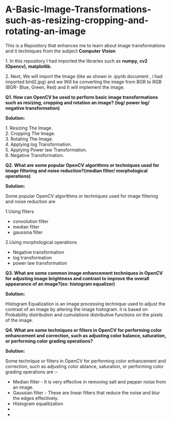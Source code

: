 # A-Basic-Image-Transformations-such-as-resizing-cropping-and-rotating-an-image
<p> This is a Repository that enhances me to learn about image transformations and it techniques from the subject <b>Computer Vision</b> </p>
<p> 1. In this repository I had imported the libraries such as <b>numpy, cv2 (Opencv), matplotlib.</b></p>
<p> 2. Next, We will import the Image (like as shown in .ipynb document , i had imported bird2.jpg) and we Will be converting the image from BGR to RGB (BGR- Blue, Green, Red) and It will implement the image.</p> 
<p> <b>Q1. How can OpenCV be used to perform basic image transformations such as resizing, cropping and rotation an image? (log/ power log/ negative transformation)</b></p>
<p><b> Solution:</b></p>
<p> 1. Resizing The Image.
<br>
    2. Cropping The Image.
</br>
    3. Rotating The Image.
<br>
    4. Applying log Transformation.
</br>    
    5. Applying Power law Transformation.
<br>
    6. Negative Transformation.
</br></p>
<p><b>Q2. What are some popular OpenCV algorithms or techniques used for image filtering and noise reduction?(median filter/ morphological operations)</b></p>
<p><b>Solution:</b></p>
<p>Some popular OpenCV algorithms or techniques used for image filtering and noise reduction are</p>

<p>1.Using filters</p>
<ul>
    <li>convolution filter</li>
    <li>median filter</li>
    <li>gaussina filter</li>
</ul>
<p>2.Using morphological operations</p>
<ul>
    <li>Negative transformation</li>
    <li>log transformation</li>
    <li>power law transformation</li>
</ul>
<p><b>Q3. What are some common image enhancement techniques in OpenCV for adjusting image brightness and contrast to improve the overall appearance of an image?(ex: histogram equalizer)</b></p>
<p><b>Solution:</b></p>
<p>Histogram Equalization is an image processing technique used to adjust the contrast of an image by altering the image histogram. it is based on Probability distribution and cumulatiove distributive functions on the pixels of the image.</p>
<p><b>Q4. What are some techniques or filters in OpenCV for performing color enhancement and correction, such as adjusting color balance, saturation, or performing color grading operations?</b></p>
<p><b>Solution:</b></p>
<p>Some technique or filters in OpenCV for performing color enhancement and correction, such as adjusting color ablance, saturation, or performing color grading operations are :- </p>
<ul>
    <li>Median filter - It is very effective in removing salt and pepper noise from an image.</li>
    <li>Gaussian filter - These are linear filters that reduce the noise and blur the edges effectively.</li>
    <li>Histogram equaltization</li>
    <li></li>
    <li></li>
</ul>
